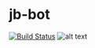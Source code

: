 # jb-bot

[![Build Status](https://travis-ci.com/rudikelly/jb-bot.svg?token=Gryxby2uDqmqCSz9hao6&branch=master)](https://travis-ci.com/rudikelly/jb-bot)
![alt text](https://img.shields.io/badge/discord-py-brightgreen.svg)
